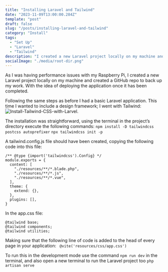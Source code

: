 ```yaml
---
title: "Installing Laravel and Tailwind"
date: "2023-11-09T13:00:00.284Z"
template: "post"
draft: false
slug: "/posts/installing-laravel-and-tailwind"
category: "Install"
tags:
  - "Set Up"
  - "Laravel"
  - "Tailwind"
description: "I created a new Laravel project locally on my machine and created a GitHub repo to back up my work. With the idea of deploying the application once it has been completed."
socialImage: "./media/root-dir.png"
---
```


As I was having performance issues with my Raspberry Pi, I created a new Laravel project locally on my machine and created a GitHub repo to back up my work. With the idea of deploying the application once it has been completed.

Following the same steps as before I had a basic Laravel application.  This time I wanted to include a design framework; I went with Tailwind: ![Install-Tailwind-CSS-with-Larvel](https://tailwindcss.com/docs/guides/laravel).

The installation was straightforward, using the terminal in the project’s directory execute the following commands:
```npm install -D tailwindcss postcss autoprefixer```
```npx tailwindcss init -p```

A tailwind.config.js file should have been created, copying the following code into this file:
```
/** @type {import('tailwindcss').Config} */
module.exports = {
  content: [
    "./resources/**/*.blade.php",
    "./resources/**/*.js",
    "./resources/**/*.vue",
  ],
  theme: {
    extend: {},
  },
  plugins: [],
}
```

In the app.css file:
```
@tailwind base;
@tailwind components;
@tailwind utilities;
```

Making sure that the following line of code is added to the head of every page in your application:
``` @vite('resources/css/app.css')```

To run this in the development mode use the command `npm run dev` in the terminal, and also open a new terminal to run the Laravel project too `php artisan serve`
